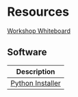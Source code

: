 # Resources

[Workshop Whiteboard](https://app.excalidraw.com/l/8c18CcCSs2I/9iA4NExhjw7)

## Software

|Description|
|--------|
|[Python Installer](https://www.python.org/downloads/)|
